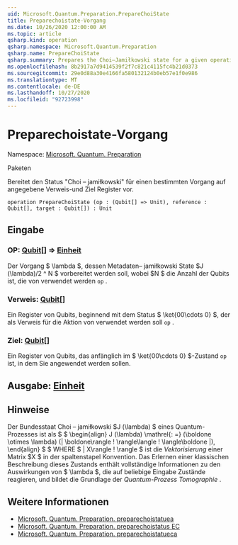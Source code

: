 ```yaml
---
uid: Microsoft.Quantum.Preparation.PrepareChoiState
title: Preparechoistate-Vorgang
ms.date: 10/26/2020 12:00:00 AM
ms.topic: article
qsharp.kind: operation
qsharp.namespace: Microsoft.Quantum.Preparation
qsharp.name: PrepareChoiState
qsharp.summary: Prepares the Choi–Jamiłkowski state for a given operation onto given reference and target registers.
ms.openlocfilehash: 8b2917a7d9414539f2f7c821c4115fc4b21d0373
ms.sourcegitcommit: 29e0d88a30e4166fa580132124b0eb57e1f0e986
ms.translationtype: MT
ms.contentlocale: de-DE
ms.lasthandoff: 10/27/2020
ms.locfileid: "92723998"
---
```

# <a name="preparechoistate-operation"></a>Preparechoistate-Vorgang

Namespace: [Microsoft. Quantum. Preparation](xref:Microsoft.Quantum.Preparation)

Paketen [](https://nuget.org/packages/)


Bereitet den Status "Choi – jamiłkowski" für einen bestimmten Vorgang auf angegebene Verweis-und Ziel Register vor.

```qsharp
operation PrepareChoiState (op : (Qubit[] => Unit), reference : Qubit[], target : Qubit[]) : Unit
```


## <a name="input"></a>Eingabe

### <a name="op--qubit--unit"></a>OP: [Qubit](xref:microsoft.quantum.lang-ref.qubit)[] => [Einheit](xref:microsoft.quantum.lang-ref.unit) 

Der Vorgang $ \lambda $, dessen Metadaten– jamiłkowski State $J (\lambda)/2 ^ N $ vorbereitet werden soll, wobei $N $ die Anzahl der Qubits ist, die von verwendet werden `op` .


### <a name="reference--qubit"></a>Verweis: [Qubit](xref:microsoft.quantum.lang-ref.qubit)[]

Ein Register von Qubits, beginnend mit dem Status $ \ket{00\cdots 0} $, der als Verweis für die Aktion von verwendet werden soll `op` .


### <a name="target--qubit"></a>Ziel: [Qubit](xref:microsoft.quantum.lang-ref.qubit)[]

Ein Register von Qubits, das anfänglich im $ \ket{00\cdots 0} $-Zustand `op` ist, in dem Sie angewendet werden sollen.



## <a name="output--unit"></a>Ausgabe: [Einheit](xref:microsoft.quantum.lang-ref.unit)



## <a name="remarks"></a>Hinweise

Der Bundesstaat Choi – jamiłkowski $J (\lambda) $ eines Quantum-Prozesses ist als $ $ \begin{align} J (\lambda) \mathrel{: =} (\boldone \otimes \lambda) (| \boldone\rangle \! \rangle\langle \! \langle\boldone |), \end{align} $ $ WHERE $ | X\rangle \! \rangle $ ist die *Vektorisierung* einer Matrix $X $ in der spaltenstapel Konvention. Das Erlernen einer klassischen Beschreibung dieses Zustands enthält vollständige Informationen zu den Auswirkungen von $ \lambda $, die auf beliebige Eingabe Zustände reagieren, und bildet die Grundlage der *Quantum-Prozess Tomographie* .

## <a name="see-also"></a>Weitere Informationen

- [Microsoft. Quantum. Preparation. preparechoistatuea](xref:Microsoft.Quantum.Preparation.PrepareChoiStateA)
- [Microsoft. Quantum. Preparation. preparechoistatus EC](xref:Microsoft.Quantum.Preparation.PrepareChoiStateC)
- [Microsoft. Quantum. Preparation. preparechoistatueca](xref:Microsoft.Quantum.Preparation.PrepareChoiStateCA)